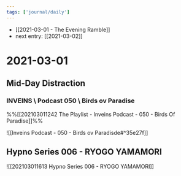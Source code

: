 ```yaml
---
tags: ['journal/daily']
---
```

- [[2021-03-01 - The Evening Ramble]]
- next entry: [[2021-03-02]]
# 2021-03-01

## Mid-Day Distraction

### INVEINS \\ Podcast 050 \\ Birds ov Paradise

%%[[202103011242  The Playlist - Inveins Podcast - 050 - Birds Of Paradise]]%%

![[Inveins Podcast - 050 - Birds ov Paradisde#^35e27f]]

## Hypno Series 006 - RYOGO YAMAMORI

![[202103011613 Hypno Series 006 - RYOGO YAMAMORI]]